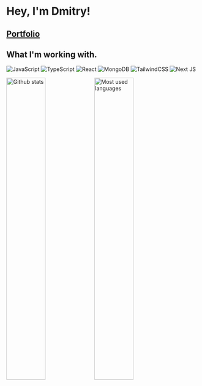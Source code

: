 # Hey, I'm Dmitry!

## <a href="#" rel="noopener">Portfolio</a>

## What I'm working with.

![JavaScript](https://img.shields.io/badge/javascript-%23323330.svg?style=for-the-badge&logo=javascript&logoColor=%23F7DF1E)
![TypeScript](https://img.shields.io/badge/typescript-%23007ACC.svg?style=for-the-badge&logo=typescript&logoColor=white)
![React](https://img.shields.io/badge/react-%2320232a.svg?style=for-the-badge&logo=react&logoColor=%2361DAFB)
![MongoDB](https://img.shields.io/badge/MongoDB-%234ea94b.svg?style=for-the-badge&logo=mongodb&logoColor=white)
![TailwindCSS](https://img.shields.io/badge/tailwindcss-%2338B2AC.svg?style=for-the-badge&logo=tailwind-css&logoColor=white)
![Next JS](https://img.shields.io/badge/Next-black?style=for-the-badge&logo=next.js&logoColor=white)



<img align="left" width="45%" src="https://github-readme-stats.vercel.app/api?username=jamesande65&show_icons=true&theme=radical" alt="Github stats"/>
<img align="left" width="45%" src="https://github-readme-stats.vercel.app/api/top-langs/?username=jamesande65&layout=compact"  alt="Most used languages"/>
